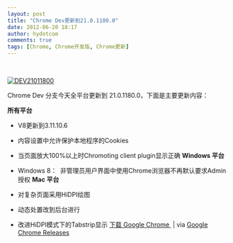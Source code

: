 ```yaml
---
layout: post
title: "Chrome Dev更新到21.0.1180.0"
date: 2012-06-20 18:17
author: hydotcom
comments: true
tags: [Chrome, Chrome开发版, Chrome更新]
---
```

&nbsp;

<a href="http://www.chromi.org/archives/14101/dev21011800-3" rel="attachment wp-att-14114">![](http://chromipic.b0.upaiyun.com/uploads/2012/06/DEV210118002.png "DEV21011800")</a>

Chrome Dev 分支今天全平台更新到 21.0.1180.0，下面是主要更新内容：

**所有平台**


*   V8更新到3.11.10.6
*   内容设置中允许保护本地程序的Cookies
*   当页面放大100%以上时Chromoting client plugin显示正确
**Windows 平台**


*   Windows 8：  非管理员用户界面中使用Chrome浏览器不再默认要求Admin授权
**Mac 平台**


*   对复杂页面采用HiDPI绘图
*   动态处置改到后台进行
*   改进HiDPI模式下的Tabstrip显示
<a href="http://www.chromi.org/chromedownload" target="_blank">下载 Google Chrome </a> | via <a href="http://googlechromereleases.blogspot.com/2012/06/dev-channel-update_19.html?utm_source=feedburner&amp;utm_medium=feed&amp;utm_campaign=Feed%3A+GoogleChromeReleases+%28Google+Chrome+Releases%29" target="_blank">Google Chrome Releases</a>

